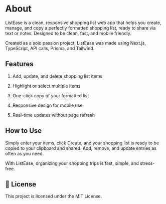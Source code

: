 # About

ListEase is a clean, responsive shopping list web app that helps you create, manage, and copy a perfectly formatted shopping list, ready to share via text or notes. Designed to be clean, fast, and mobile friendly.

Created as a solo passion project, ListEase was made using Next.js, TypeScript, API calls, Prisma, and Tailwind.

## Features

1. Add, update, and delete shopping list items

2. Highlight or select multiple items

3. One-click copy of your formatted list

4. Responsive design for mobile use

5. Real-time updates without page refresh

## How to Use

Simply enter your items, click Create, and your shopping list is ready to be copied to your clipboard and shared.
Add, remove, and update entries as often as you need.

With ListEase, organizing your shopping trips is fast, simple, and stress-free.

## 📄 License

This project is licensed under the MIT License.
